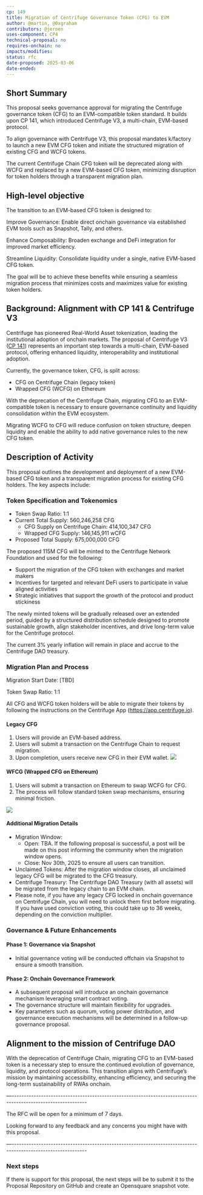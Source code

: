 ```yaml
---
cp: 149
title: Migration of Centrifuge Governance Token (CFG) to EVM
author: @martin, @0xgraham
contributors: @jeroen
uses-component: CP4
technical-proposal: no
requires-onchain: no
impacts/modifies: 
status: rfc
date-proposed: 2025-03-06
date-ended: 
---
```


## Short Summary
This proposal seeks governance approval for migrating the Centrifuge governance token (CFG) to an EVM-compatible token standard. It builds upon CP 141, which introduced Centrifuge V3, a multi-chain, EVM-based protocol.

To align governance with Centrifuge V3, this proposal mandates k/factory to launch a new EVM CFG token and initiate the structured migration of existing CFG and WCFG tokens.

The current Centrifuge Chain CFG token will be deprecated along with WCFG and replaced by a new EVM-based CFG token, minimizing disruption for token holders through a transparent migration plan.

## High-level objective
The transition to an EVM-based CFG token is designed to:

Improve Governance: Enable direct onchain governance via established EVM tools such as Snapshot, Tally, and others.

Enhance Composability: Broaden exchange and DeFi integration for improved market efficiency.

Streamline Liquidity: Consolidate liquidity under a single, native EVM-based CFG token.

The goal will be to achieve these benefits while ensuring a seamless migration process that minimizes costs and maximizes value for existing token holders.

## Background: Alignment with CP 141 & Centrifuge V3

Centrifuge has pioneered Real-World Asset tokenization, leading the institutional adoption of onchain markets. The proposal of Centrifuge V3 ([CP 141](https://github.com/centrifuge/cps/blob/main/cps/CP141/CP141.md)) represents an important step towards a multi-chain, EVM-based protocol, offering enhanced liquidity, interoperability and institutional adoption.

Currently, the governance token, CFG, is split across:
* CFG on Centrifuge Chain (legacy token)
* Wrapped CFG (WCFG) on Ethereum

With the deprecation of the Centrifuge Chain, migrating CFG to an EVM-compatible token is necessary to ensure governance continuity and liquidity consolidation within the EVM ecosystem.

Migrating WCFG to CFG will reduce confusion on token structure, deepen liquidity and enable the ability to add native governance rules to the new CFG token.

## Description of Activity

This proposal outlines the development and deployment of a new EVM-based CFG token and a transparent migration process for existing CFG holders. The key aspects include:

### Token Specification and Tokenomics

* Token Swap Ratio: 1:1
* Current Total Supply: 560,246,258 CFG
  * CFG Supply on Centrifuge Chain: 414,100,347 CFG
  * Wrapped CFG Supply: 146,145,911 wCFG
* Proposed Total Supply: 675,000,000 CFG

The proposed 115M CFG will be minted to the Centrifuge Network Foundation and used for the following:

* Support the migration of the CFG token with exchanges and market makers
* Incentives for targeted and relevant DeFi users to participate in value aligned activities
* Strategic initiatives that support the growth of the protocol and product stickiness

The newly minted tokens will be gradually released over an extended period, guided by a structured distribution schedule designed to promote sustainable growth, align stakeholder incentives, and drive long-term value for the Centrifuge protocol.

The current 3% yearly inflation will remain in place and accrue to the Centrifuge DAO treasury.

### Migration Plan and Process

Migration Start Date: [TBD]

Token Swap Ratio: 1:1

All CFG and WCFG token holders will be able to migrate their tokens by following the instructions on the Centrifuge App (https://app.centrifuge.io).

#### Legacy CFG

1. Users will provide an EVM-based address.
2. Users will submit a transaction on the Centrifuge Chain to request migration.
3. Upon completion, users receive new CFG in their EVM wallet.
![](../CP149/migration.png)

#### WFCG (Wrapped CFG on Ethereum)

1. Users will submit a transaction on Ethereum to swap WCFG for CFG.
2. The process will follow standard token swap mechanisms, ensuring minimal friction.

![](../CP149/migration2.png)
#### Additional Migration Details

* Migration Window:
  * Open: TBA. If the following proposal is successful, a post will be made on this post informing the community when the migration window opens.
  * Close: Nov 30th, 2025 to ensure all users can transition.
* Unclaimed Tokens: After the migration window closes, all unclaimed legacy CFG will be migrated to the CFG treasury.
* Centrifuge Treasury: The Centrifuge DAO Treasury (with all assets) will be migrated from the legacy chain to an EVM chain.
* Please note, if you have any legacy CFG locked in onchain governance on Centrifuge Chain, you will need to unlock them first before migrating. If you have used conviction voting, this could take up to 36 weeks, depending on the conviction multiplier.

### Governance & Future Enhancements

#### Phase 1: Governance via Snapshot
* Initial governance voting will be conducted offchain via Snapshot to ensure a smooth transition.

#### Phase 2: Onchain Governance Framework
* A subsequent proposal will introduce an onchain governance mechanism leveraging smart contract voting.
* The governance structure will maintain flexibility for upgrades.
* Key parameters such as quorum, voting power distribution, and governance execution mechanisms will be determined in a follow-up governance proposal.

## Alignment to the mission of Centrifuge DAO

With the deprecation of Centrifuge Chain, migrating CFG to an EVM-based token is a necessary step to ensure the continued evolution of governance, liquidity, and protocol operations. This transition aligns with Centrifuge’s mission by maintaining accessibility, enhancing efficiency, and securing the long-term sustainability of RWAs onchain.

—-------------------------------------------------------------------------------------------------------------

The RFC will be open for a minimum of 7 days.

Looking forward to any feedback and any concerns you might have with this proposal.

—-------------------------------------------------------------------------------------------------------------

### Next steps
If there is support for this proposal, the next steps will be to submit it to the Proposal Repository on GitHub and create an Opensquare snapshot vote.